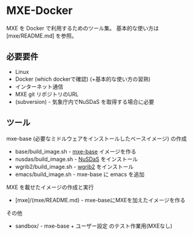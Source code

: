 MXE-Docker
========

MXE を Docker で利用するためのツール集。
基本的な使い方は [mxe/README.md] を参照。


必要要件
--------

  * Linux
  * Docker (which dockerで確認) (+基本的な使い方の習熟)
  * インターネット通信
  * MXE git リポジトリのURL
  * (subversion) - 気象庁内でNuSDaS を取得する場合に必要


ツール
--------

mxe-base (必要なミドルウェアをインストールしたベースイメージ) の作成

  * base/build_image.sh   - [mxe-base](base/README.md) イメージを作る
  * nusdas/build_image.sh - [NuSDaS](nusdas/README.md) をインストール
  * wgrib2/build_image.sh - [wgrib2](wgrib2/README.md) をインストール
  * emacs/build_image.sh  - mxe-base に emacs を追加

MXE を載せたイメージの作成と実行

  * [mxe]/(mxe/README.md) - mxe-baseにMXEを加えたイメージを作る

その他

  * sandbox/              - mxe-base + ユーザー設定 のテスト作業用(MXEなし)
